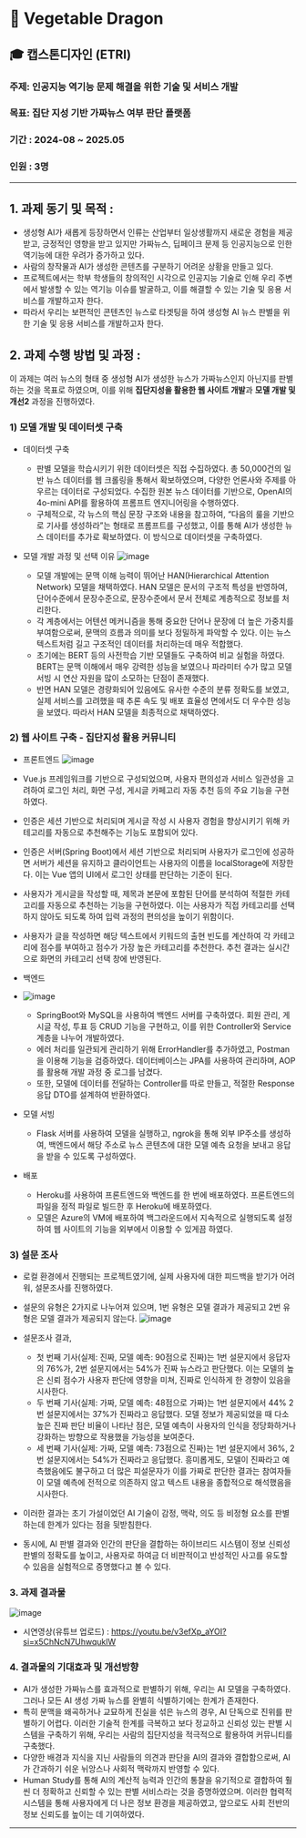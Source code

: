 # 🐉 Vegetable Dragon

## 🎓 캡스톤디자인 (ETRI)

### 주제: 인공지능 역기능 문제 해결을 위한 기술 및 서비스 개발  
### 목표: 집단 지성 기반 가짜뉴스 여부 판단 플랫폼  
### 기간 : 2024-08 ~ 2025.05
### 인원 : 3명 

---
## 1. 과제 동기 및 목적 :
- 생성형 AI가 새롭게 등장하면서 인류는 산업부터 일상생활까지 새로운 경험을 제공받고, 긍정적인 영향을 받고 있지만 가짜뉴스, 딥페이크 문제 등 인공지능으로 인한 역기능에 대한 우려가 증가하고 있다.
- 사람의 창작물과 AI가 생성한 콘텐츠를 구분하기 어려운 상황을 만들고 있다.
- 프로젝트에서는 학부 학생들의 창의적인 시각으로 인공지능 기술로 인해 우리 주변에서 발생할 수 있는 역기능 이슈를 발굴하고, 이를 해결할 수 있는 기술 및 응용 서비스를 개발하고자 한다.
- 따라서 우리는 보편적인 콘텐츠인 뉴스로 타겟팅을 하여 생성형 AI 뉴스 판별을 위한 기술 및 응용 서비스를 개발하고자 한다.

## 2. 과제 수행 방법 및 과정 :
이 과제는 여러 뉴스의 형태 중 생성형 AI가 생성한 뉴스가 가짜뉴스인지 아닌지를 판별하는 것을 목표로 하였으며, 이를 위해 **집단지성을 활용한 웹 사이트 개발**과 **모델 개발 및 개선2** 과정을 진행하였다.

### 1) 모델 개발 및 데이터셋 구축
- 데이터셋 구축
  - 판별 모델을 학습시키기 위한 데이터셋은 직접 수집하였다. 총 50,000건의 일반 뉴스 데이터를 웹 크롤링을 통해서 확보하였으며, 다양한 언론사와 주제를 아우르는 데이터로 구성되었다. 수집한 원본 뉴스 데이터를 기반으로, OpenAI의 4o-mini API를 활용하여 프롬프트 엔지니어링을 수행하였다.
  - 구체적으로, 각 뉴스의 핵심 문장 구조와 내용을 참고하여, “다음의 룰을 기반으로 기사를 생성하라”는 형태로 프롬프트를 구성했고, 이를 통해 AI가 생성한 뉴스 데이터를 추가로 확보하였다. 이 방식으로 데이터셋을 구축하였다.

- 모델 개발 과정 및 선택 이유
  ![image](https://github.com/user-attachments/assets/710b56a6-07a7-4f93-a9f4-3345a14c61e0)
  - 모델 개발에는 문맥 이해 능력이 뛰어난 HAN(Hierarchical Attention Network) 모델을 채택하였다. HAN 모델은 문서의 구조적 특성을 반영하여, 단어수준에서 문장수준으로, 문장수준에서 문서 전체로 계층적으로 정보를 처리한다.
  - 각 계층에서는 어텐션 메커니즘을 통해 중요한 단어나 문장에 더 높은 가중치를 부여함으로써, 문맥의 흐름과 의미를 보다 정밀하게 파악할 수 있다. 이는 뉴스 텍스트처럼 길고 구조적인 데이터를 처리하는데 매우 적합했다.
  - 초기에는 BERT 등의 사전학습 기반 모델들도 구축하여 비교 실험을 하였다. BERT는 문맥 이해에서 매우 강력한 성능을 보였으나 파라미터 수가 많고 모델 서빙 시 연산 자원을 많이 소모하는 단점이 존재했다.
  - 반면 HAN 모델은 경량화되어 있음에도 유사한 수준의 분류 정확도를 보였고, 실제 서비스를 고려했을 때 추론 속도 및 배포 효율성 면에서도 더 우수한 성능을 보였다. 따라서 HAN 모델을 최종적으로 채택하였다.

### 2) 웹 사이트 구축 - 집단지성 활용 커뮤니티
- 프론트엔드
  ![image](https://github.com/user-attachments/assets/0b9cde94-5325-43e1-a59b-0fa6ebd559e2)

 - Vue.js 프레임워크를 기반으로 구성되었으며, 사용자 편의성과 서비스 일관성을 고려하여 로그인 처리, 화면 구성, 게시글 카페고리 자동 추천 등의 주요 기능을 구현하였다.
 - 인증은 세션 기반으로 처리되며 게시글 작성 시 사용자 경험을 향상시키기 위해 카테고리를 자동으로 추천해주는 기능도 포함되어 있다.
 - 인증은 서버(Spring Boot)에서 세션 기반으로 처리되며 사용자가 로그인에 성공하면 서버가 세션을 유지하고 클라이언트는 사용자의 이름을 localStorage에 저장한다. 이는 Vue 앱의 UI에서 로그인 상태를 판단하는 기준이 된다.
 - 사용자가 게시글을 작성할 때, 제목과 본문에 포함된 단어를 분석하여 적절한 카테고리를 자동으로 추천하는 기능을 구현하였다. 이는 사용자가 직접 카테고리를 선택하지 않아도 되도록 하여 입력 과정의 편의성을 높이기 위함이다.
 - 사용자가 글을 작성하면 해당 텍스트에서 키워드의 출현 빈도를 계산하여 각 카테고리에 점수를 부여하고 점수가 가장 높은 카테고리를 추천한다. 추천 결과는 실시간으로 화면의 카테고리 선택 창에 반영된다.

- 백엔드
- ![image](https://github.com/user-attachments/assets/db684f04-edf5-4a92-aaaa-d26be2e7b1a7)
  - SpringBoot와 MySQL을 사용하여 백엔드 서버를 구축하였다. 회원 관리, 게시글 작성, 투표 등 CRUD 기능을 구현하고, 이를 위한 Controller와 Service 계층을 나누어 개발하였다.
  - 에러 처리를 일관되게 관리하기 위해 ErrorHandler를 추가하였고, Postman을 이용해 기능을 검증하였다. 데이터베이스는 JPA를 사용하여 관리하며, AOP를 활용해 개발 과정 중 로그를 남겼다.
  - 또한, 모델에 데이터를 전달하는 Controller를 따로 만들고, 적절한 Response 응답 DTO를 설계하여 반환하였다.
 
- 모델 서빙
  - Flask 서버를 사용하여 모델을 실행하고, ngrok을 통해 외부 IP주소를 생성하여, 백엔드에서 해당 주소로 뉴스 콘텐츠에 대한 모델 예측 요청을 보내고 응답을 받을 수 있도록 구성하였다. 

- 배포
  - Heroku를 사용하여 프론트엔드와 백엔드를 한 번에 배포하였다. 프론트엔드의 파일을 정적 파일로 빌드한 후 Heroku에 배포하였다.
  - 모델은 Azure의 VM에 배포하여 백그라운드에서 지속적으로 실행되도록 설정하여 웹 사이트의 기능을 외부에서 이용할 수 있게끔 하였다.
 
### 3) 설문 조사
 - 로컬 환경에서 진행되는 프로젝트였기에, 실제 사용자에 대한 피드백을 받기가 어려워, 설문조사를 진행하였다.
 - 설문의 유형은 2가지로 나누어져 있으며, 1번 유형은 모델 결과가 제공되고 2번 유형은 모델 결과가 제공되지 않는다.
 ![image](https://github.com/user-attachments/assets/0f50919f-1b21-4269-a4fe-5932175f731f)


 - 설문조사 결과,
    - 첫 번째 기사(실제: 진짜, 모델 예측: 90점으로 진짜)는 1번 설문지에서 응답자의 76%가, 2번 설문지에서는 54%가 진짜 뉴스라고 판단했다. 이는 모델의 높은 신뢰 점수가 사용자 판단에 영향을 미쳐, 진짜로 인식하게 한 경향이 있음을 시사한다. 
    - 두 번째 기사(실제: 가짜, 모델 예측: 48점으로 가짜)는 1번 설문지에서 44% 2번 설문지에서는 37%가 진짜라고 응답했다. 모델 정보가 제공되었을 때 다소 높은 진짜 판단 비율이 나타난 점은, 모델 예측이 사용자의 인식을 정당화하거나 강화하는 방향으로 작용했을 가능성을 보여준다.
    - 세 번째 기사(실제: 가짜, 모델 예측: 73점으로 진짜)는 1번 설문지에서 36%, 2번 설문지에서는 54%가 진짜라고 응답했다. 흥미롭게도, 모델이 진짜라고 예측했음에도 불구하고 더 많은 피설문자가 이를 가짜로 판단한 결과는 참여자들이 모델 예측에 전적으로 의존하지 않고 텍스트 내용을 종합적으로 해석했음을 시사한다.
 - 이러한 결과는 초기 가설이었던 AI 기술이 감정, 맥락, 의도 등 비정형 요소를 판별하는데 한계가 있다는 점을 뒷받침한다.
 - 동시에, AI 판별 결과와 인간의 판단을 결합하는 하이브리드 시스템이 정보 신뢰성 판별의 정확도를 높이고, 사용자로 하여금 더 비판적이고 반성적인 사고를 유도할 수 있음을 실험적으로 증명했다고 볼 수 있다.

### 3. 과제 결과물
![image](https://github.com/user-attachments/assets/b4e0cfde-2c41-4005-ae06-5cbb3eb6a3d3)

- 시연영상(유튜브 업로드) : <https://youtu.be/v3efXp_aYOI?si=x5ChNcN7UhwquklW>


### 4. 결과물의 기대효과 및 개선방향
- AI가 생성한 가짜뉴스를 효과적으로 판별하기 위해, 우리는 AI 모델을 구축하였다. 그러나 모든 AI 생성 가짜 뉴스를 완별히 식별하기에는 한계가 존재한다.
- 특히 문맥을 왜곡하거나 교묘하게 진실을 섞은 뉴스의 경우, AI 단독으로 진위를 판별하기 어렵다. 이러한 기술적 한계를 극복하고 보다 정교하고 신뢰성 있는 판별 시스템을 구축하기 위해, 우리는 사람의 집단지성을 적극적으로 활용하여 커뮤니티를 구축했다.
- 다양한 배경과 지식을 지닌 사람들의 의견과 판단을 AI의 결과와 결합함으로써, AI가 간과하기 쉬운 뉘앙스나 사회적 맥락까지 반영할 수 있다.
- Human Study를 통해 AI의 계산적 능력과 인간의 통찰을 유기적으로 결합하여 훨씬 더 정확하고 신뢰할 수 있는 판별 서비스라는 것을 증명하였으며. 이러한 협력적 시스템을 통해 사용자에게 더 나은 정보 환경을 제공하였고, 앞으로도 사회 전반의 정보 신뢰도를 높이는 데 기여하였다.
---
